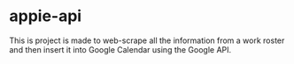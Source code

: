 # appie-api

This is project is made to web-scrape all the information from a work roster and then insert it into Google Calendar using the Google API.

